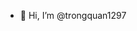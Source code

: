- 👋 Hi, I’m @trongquan1297

<!---
trongquan1297/trongquan1297 is a ✨ special ✨ repository because its `README.md` (this file) appears on your GitHub profile.
You can click the Preview link to take a look at your changes.
--->
